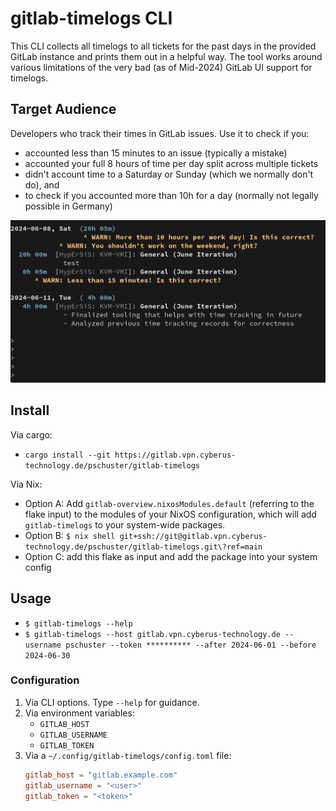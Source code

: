 # gitlab-timelogs CLI

This CLI collects all timelogs to all tickets for the past days in the
provided GitLab instance and prints them out in a helpful way. The tool works
around various limitations of the very bad (as of Mid-2024) GitLab UI support
for timelogs.


## Target Audience

Developers who track their times in GitLab issues. Use it to check if you:
- accounted less than 15 minutes to an issue (typically a mistake)
- accounted your full 8 hours of time per day split across multiple
  tickets
- didn't account time to a Saturday or Sunday (which we normally don't do), and
- to check if you accounted more than 10h for a day (normally not legally
  possible in Germany)

![screenshot.png](screenshot.png)

## Install

Via cargo:
- `cargo install --git https://gitlab.vpn.cyberus-technology.de/pschuster/gitlab-timelogs`

Via Nix:
- Option A: Add `gitlab-overview.nixosModules.default` (referring to the flake
  input) to the modules of your NixOS configuration, which will add
  `gitlab-timelogs` to your system-wide packages.
- Option B: `$ nix shell git+ssh://git@gitlab.vpn.cyberus-technology.de/pschuster/gitlab-timelogs.git\?ref=main`
- Option C: add this flake as input and add the package into your system config


## Usage

- `$ gitlab-timelogs --help`
- `$ gitlab-timelogs --host gitlab.vpn.cyberus-technology.de --username pschuster --token ********** --after 2024-06-01 --before 2024-06-30`


### Configuration

1. Via CLI options. Type `--help` for guidance.
2. Via environment variables:
   - `GITLAB_HOST`
   - `GITLAB_USERNAME`
   - `GITLAB_TOKEN`
3. Via a `~/.config/gitlab-timelogs/config.toml` file:
    ```toml
    gitlab_host = "gitlab.example.com"
    gitlab_username = "<user>"
    gitlab_token = "<token>"
    ```
